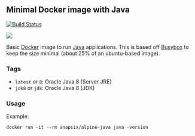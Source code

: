## Minimal Docker image with Java

[![Build Status](https://travis-ci.org/Ashton-W/docker-alpine-java-7.svg?branch=master)](https://travis-ci.org/anapsix/docker-alpine-java)

[![](https://badge.imagelayers.io/Ashton-W/docker-alpine-java-7:latest.svg)](https://imagelayers.io/?images=anapsix/alpine-java:latest)

Basic [Docker](https://www.docker.com/) image to run [Java](https://www.java.com/) applications.
This is based off [Busybox](http://www.busybox.net/) to keep the size minimal (about 25% of an ubuntu-based image).

### Tags

* `latest` or `8`: Oracle Java 8 (Server JRE)
* `jdk8` or `jdk`: Oracle Java 8 (JDK)

### Usage

Example: 

    docker run -it --rm anapsix/alpine-java java -version
